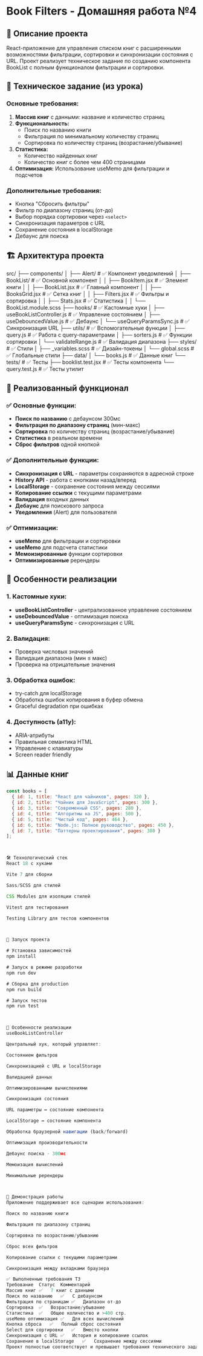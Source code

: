 # Book Filters - Домашняя работа №4

## 📖 Описание проекта

React-приложение для управления списком книг с расширенными возможностями фильтрации, сортировки и синхронизации состояния с URL. Проект реализует техническое задание по созданию компонента BookList с полным функционалом фильтрации и сортировки.



## 🎯 Техническое задание (из урока)


### Основные требования:
1. **Массив книг** с данными: название и количество страниц
2. **Функциональность:**
   - Поиск по названию книги
   - Фильтрация по минимальному количеству страниц
   - Сортировка по количеству страниц (возрастание/убывание)
3. **Статистика:**
   - Количество найденных книг
   - Количество книг с более чем 400 страницами
4. **Оптимизация:** Использование useMemo для фильтрации и подсчетов



### Дополнительные требования:
- Кнопка "Сбросить фильтры"
- Фильтр по диапазону страниц (от-до)
- Выбор порядка сортировки через `<select>`
- Синхронизация параметров с URL
- Сохранение состояния в localStorage
- Дебаунс для поиска



## 🏗️ Архитектура проекта

src/
├── components/
│   ├── Alert/                 # ✅ Компонент уведомлений
│   ├── BookList/              # ✅ Основной компонент
│   │   ├── BookItem.jsx       # ✅ Элемент книги
│   │   ├── BookList.jsx       # ✅ Главный компонент
│   │   ├── BooksGrid.jsx      # ✅ Сетка книг
│   │   ├── Filters.jsx        # ✅ Фильтры и сортировка
│   │   ├── Stats.jsx          # ✅ Статистика
│   │   └── BookList.module.scss
├── hooks/                     # ✅ Кастомные хуки
│   ├── useBookListController.js # ✅ Управление состоянием
│   ├── useDebouncedValue.js   # ✅ Дебаунс
│   └── useQueryParamsSync.js  # ✅ Синхронизация URL
├── utils/                     # ✅ Вспомогательные функции
│   ├── query.js               # ✅ Работа с query-параметрами
│   ├── sorters.js             # ✅ Функции сортировки
│   └── validateRange.js       # ✅ Валидация диапазона
├── styles/                    # ✅ Стили
│   ├── _variables.scss        # ✅ Дизайн-токены
│   └── global.scss            # ✅ Глобальные стили
├── data/
│   └── books.js               # ✅ Данные книг
└── tests/                     # ✅ Тесты
    ├── booklist.test.jsx      # ✅ Тесты компонента
    └── query.test.js          # ✅ Тесты утилит



## 🚀 Реализованный функционал

### ✅ Основные функции:
- **Поиск по названию** с дебаунсом 300мс
- **Фильтрация по диапазону страниц** (мин-макс)
- **Сортировка** по количеству страниц (возрастание/убывание)
- **Статистика** в реальном времени
- **Сброс фильтров** одной кнопкой


### ✅ Дополнительные функции:
- **Синхронизация с URL** - параметры сохраняются в адресной строке
- **History API** - работа с кнопками назад/вперед
- **LocalStorage** - сохранение состояния между сессиями
- **Копирование ссылки** с текущими параметрами
- **Валидация** входных данных
- **Дебаунс** для поискового запроса
- **Уведомления** (Alert) для пользователя


### ✅ Оптимизации:
- **useMemo** для фильтрации и сортировки
- **useMemo** для подсчета статистики
- **Мемоизированные** функции сортировки
- **Оптимизированные** ререндеры



## 🎨 Особенности реализации

### 1. Кастомные хуки:
- **useBookListController** - централизованное управление состоянием
- **useDebouncedValue** - оптимизация поиска
- **useQueryParamsSync** - синхронизация с URL


### 2. Валидация:
- Проверка числовых значений
- Валидация диапазона (мин ≤ макс)
- Проверка на отрицательные значения


### 3. Обработка ошибок:
- try-catch для localStorage
- Обработка ошибок копирования в буфер обмена
- Graceful degradation при ошибках


### 4. Доступность (a11y):
- ARIA-атрибуты
- Правильная семантика HTML
- Управление с клавиатуры
- Screen reader friendly



## 📊 Данные книг

```javascript
const books = [
  { id: 1, title: "React для чайников", pages: 320 },
  { id: 2, title: "Чайник для JavaScript", pages: 300 },
  { id: 3, title: "Современный CSS", pages: 280 },
  { id: 4, title: "Алгоритмы на JS", pages: 500 },
  { id: 5, title: "Чистый код", pages: 464 },
  { id: 6, title: "Node.js: Полное руководство", pages: 450 },
  { id: 7, title: "Паттерны проектирования", pages: 380 }
];



🛠️ Технологический стек
React 18 с хуками

Vite 7 для сборки

Sass/SCSS для стилей

CSS Modules для изоляции стилей

Vitest для тестирования

Testing Library для тестов компонентов



🚀 Запуск проекта

# Установка зависимостей
npm install

# Запуск в режиме разработки
npm run dev

# Сборка для production
npm run build

# Запуск тестов
npm run test



📝 Особенности реализации
useBookListController

Центральный хук, который управляет:

Состоянием фильтров

Синхронизацией с URL и localStorage

Валидацией данных

Оптимизированными вычислениями

Синхронизация состояния

URL параметры ↔ состояние компонента

LocalStorage ↔ состояние компонента

Обработка браузерной навигации (back/forward)

Оптимизация производительности

Дебаунс поиска - 300мс

Мемоизация вычислений

Минимальные ререндеры



🎯 Демонстрация работы
Приложение поддерживает все сценарии использования:

Поиск по названию книги

Фильтрация по диапазону страниц

Сортировка по возрастанию/убыванию

Сброс всех фильтров

Копирование ссылки с текущими параметрами

Синхронизация между вкладками браузера

✅ Выполненные требования ТЗ
Требование	Статус	Комментарий
Массив книг	✅	7 книг с данными
Поиск по названию	✅	С дебаунсом
Фильтрация по страницам	✅	Диапазон от-до
Сортировка	✅	Возрастание/убывание
Статистика	✅	Общее количество и >400 стр.
useMemo оптимизация	✅	Для всех вычислений
Кнопка сброса	✅	Полный сброс состояния
Select для сортировки	✅	Вместо кнопки
Синхронизация с URL	✅	История и копирование ссылок
Сохранение в localStorage	✅	Сохранение между сессиями
Проект полностью соответствует и превышает требования технического задания! 🎉



